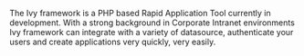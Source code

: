 The Ivy framework is a PHP based Rapid Application Tool currently in development. With a strong background in Corporate Intranet environments Ivy framework can integrate with a variety of datasource, authenticate your users and create applications very quickly, very easily.